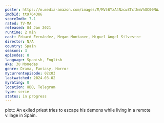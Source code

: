 ```yaml
---
poster: https://m.media-amazon.com/images/M/MV5BYzA4NzcwZTctNmVhOC00NWJjLWI1OWQtOTY0OTZmMGFlODY1XkEyXkFqcGdeQXVyODc0OTEyNDU@._V1_SX300.jpg
imdbId: tt9764386
scoreImdb: 7.1
rated: TV-MA
released: 04 Jan 2021
runtime: 2 min
cast: Eduard Fernández, Megan Montaner, Miguel Ángel Silvestre
director: N/A
country: Spain
seasons: 3
episodes: 8
language: Spanish, English
aka: 30 Monedas
genre: Drama, Fantasy, Horror
mycurrentepisode: 02x03
lastwatched: 2024-03-02
myrating: 0
location: HBO, Telegram
type: serie
status: in progress
---
```


plot:: An exiled priest tries to escape his demons while living in a remote village in Spain.
